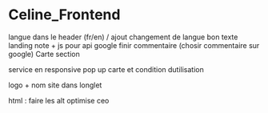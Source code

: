 # Celine_Frontend

langue dans le header (fr/en) / ajout changement de langue
bon texte
landing note + js pour api google
finir commentaire (chosir commentaire sur google)
Carte section

service en responsive
pop up carte et condition dutilisation

logo + nom site dans longlet

html :
faire les alt
optimise ceo
